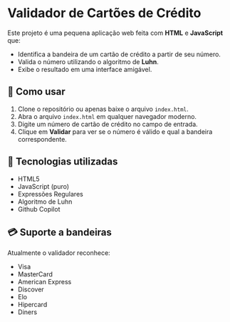# Validador de Cartões de Crédito

Este projeto é uma pequena aplicação web feita com **HTML** e **JavaScript** que:

- Identifica a bandeira de um cartão de crédito a partir de seu número.
- Valida o número utilizando o algoritmo de **Luhn**.
- Exibe o resultado em uma interface amigável.

## 🚀 Como usar

1. Clone o repositório ou apenas baixe o arquivo `index.html`.
2. Abra o arquivo `index.html` em qualquer navegador moderno.
3. Digite um número de cartão de crédito no campo de entrada.
4. Clique em **Validar** para ver se o número é válido e qual a bandeira correspondente.

## 🧠 Tecnologias utilizadas

- HTML5
- JavaScript (puro)
- Expressões Regulares
- Algoritmo de Luhn
- Github Copilot

## 💳 Suporte a bandeiras

Atualmente o validador reconhece:

- Visa
- MasterCard
- American Express
- Discover
- Elo
- Hipercard
- Diners
